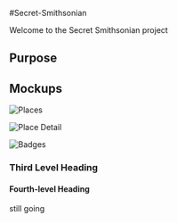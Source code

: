 #Secret-Smithsonian


Welcome to the Secret Smithsonian project

## Purpose
## Mockups


![Places](http://onm.voanews.com/html5/demos/jqm/screenshots/Place-1.jpg "Places")

![Place Detail](http://onm.voanews.com/html5/demos/jqm/screenshots/Places.jpg "Place Detail")

![Badges](http://onm.voanews.com/html5/demos/jqm/screenshots/Badges.jpg "Badges")


### Third Level Heading
#### Fourth-level Heading

still going